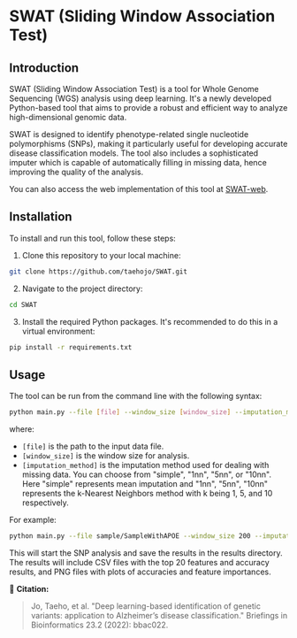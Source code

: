 # SWAT (Sliding Window Association Test) 

## Introduction

SWAT (Sliding Window Association Test) is a tool for Whole Genome Sequencing (WGS) analysis using deep learning. It's a newly developed Python-based tool that aims to provide a robust and efficient way to analyze high-dimensional genomic data.

SWAT is designed to identify phenotype-related single nucleotide polymorphisms (SNPs), making it particularly useful for developing accurate disease classification models. The tool also includes a sophisticated imputer which is capable of automatically filling in missing data, hence improving the quality of the analysis.

You can also access the web implementation of this tool at [SWAT-web](https://www.swatweb.org).

## Installation

To install and run this tool, follow these steps:

1. Clone this repository to your local machine:

```bash
git clone https://github.com/taehojo/SWAT.git
```

2. Navigate to the project directory:

```bash
cd SWAT
```

3. Install the required Python packages. It's recommended to do this in a virtual environment:

```bash
pip install -r requirements.txt
```

## Usage
The tool can be run from the command line with the following syntax:

```bash
python main.py --file [file] --window_size [window_size] --imputation_method [imputation_method]
```

where:

- `[file]` is the path to the input data file.
- `[window_size]` is the window size for analysis.
- `[imputation_method]` is the imputation method used for dealing with missing data. You can choose from "simple", "1nn", "5nn", or "10nn". Here "simple" represents mean imputation and "1nn", "5nn", "10nn" represents the k-Nearest Neighbors method with k being 1, 5, and 10 respectively.

For example:
```bash
python main.py --file sample/SampleWithAPOE --window_size 200 --imputation_method simple
```

This will start the SNP analysis and save the results in the results directory. The results will include CSV files with the top 20 features and accuracy results, and PNG files with plots of accuracies and feature importances.



:bookmark: **Citation:**

> Jo, Taeho, et al. "Deep learning-based identification of genetic variants: application to Alzheimer’s disease classification." Briefings in Bioinformatics 23.2 (2022): bbac022.
